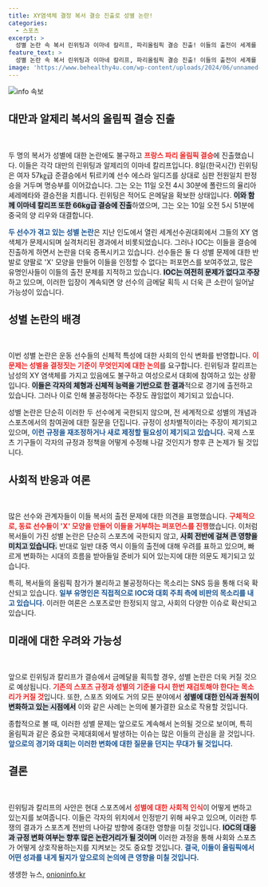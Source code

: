 ```yaml
---
title: XY염색체 결정 복서 결승 진출로 성별 논란!
categories:
  - 스포츠
excerpt: >
  성별 논란 속 복서 린위팅과 이마네 칼리프, 파리올림픽 결승 진출! 이들의 출전이 세계를 뒤흔들고 있는 가운데, 금메달 획득 시 더욱 거세질 갈등의 향방은? 클릭해서 자세히 알아보세요!
feature_text: >
  성별 논란 속 복서 린위팅과 이마네 칼리프, 파리올림픽 결승 진출! 이들의 출전이 세계를 뒤흔들고 있는 가운데, 금메달 획득 시 더욱 거세질 갈등의 향방은? 클릭해서 자세히 알아보세요!
image: 'https://www.behealthy4u.com/wp-content/uploads/2024/06/unnamed-file.png'
---
```


<p><img src="https://www.behealthy4u.com/wp-content/uploads/2024/06/unnamed-file.png" alt="info 속보" /></p>

<h2 data-ke-size="size26">대만과 알제리 복서의 올림픽 결승 진출</h2>

<p data-ke-size="size16">&nbsp;</p>

<p>두 명의 복서가 성별에 대한 논란에도 불구하고 <b><span style="color: #ee2323;">프랑스 파리 올림픽 결승</span></b>에 진출했습니다. 이들은 각각 대만의 린위팅과 알제리의 이마네 칼리프입니다. 8일(한국시간) 린위팅은 여자 57㎏급 준결승에서 튀르키예 선수 에스라 일디즈를 상대로 심판 전원일치 판정승을 거두며 명승부를 이어갔습니다. 그는 오는 11일 오전 4시 30분에 폴란드의 율리아 셰레메타와 결승전을 치릅니다. 린위팅은 적어도 은메달을 확보한 상태입니다. <b><span style="background-color: #21538527;">이와 함께 이마네 칼리프 또한 66kg급 결승에 진출</span></b>하였으며, 그는 오는 10일 오전 5시 51분에 중국의 양 리우와 대결합니다. </p>

<p><b><span style="color: #1a5490;">두 선수가 겪고 있는 성별 논란</span></b>은 지난 인도에서 열린 세계선수권대회에서 그들의 XY 염색체가 문제시되며 실격처리된 경과에서 비롯되었습니다. 그러나 IOC는 이들을 결승에 진출하게 하면서 논란을 더욱 증폭시키고 있습니다. 선수들은 둘 다 성별 문제에 대한 반발로 양팔로 'X' 모양을 만들어 이들을 인정할 수 없다는 퍼포먼스를 보여주었고, 많은 유명인사들이 이들의 출전 문제를 지적하고 있습니다. <b><span style="background-color: #21538527;">IOC는 여전히 문제가 없다고 주장</span></b>하고 있으며, 이러한 입장이 계속되면 양 선수의 금메달 획득 시 더욱 큰 소란이 일어날 가능성이 있습니다.</p>

<h2 data-ke-size="size26">성별 논란의 배경</h2>

<p data-ke-size="size16">&nbsp;</p>

<p>이번 성별 논란은 운동 선수들의 신체적 특성에 대한 사회의 인식 변화를 반영합니다. <b><span style="color: #ee2323;">이 문제는 성별을 결정짓는 기준이 무엇인지에 대한 논의</span></b>를 요구합니다. 린위팅과 칼리프는 남성의 XY 염색체를 가지고 있음에도 불구하고 여성으로서 대회에 참여하고 있는 상황입니다. <b><span style="background-color: #21538527;">이들은 각자의 체형과 신체적 능력을 기반으로 한 결과</span></b>적으로 경기에 출전하고 있습니다. 그러나 이로 인해 불공정하다는 주장도 끊임없이 제기되고 있습니다.</p>

<p>성별 논란은 단순히 이러한 두 선수에게 국한되지 않으며, 전 세계적으로 성별의 개념과 스포츠에서의 참여권에 대한 질문을 던집니다. 규정이 성차별적이라는 주장이 제기되고 있으며, <b><span style="color: #1a5490;">이런 규정을 재조정하거나 새로 제정할 필요성이 제기되고 있습니다.</span></b> 국제 스포츠 기구들이 각자의 규정과 정책을 어떻게 수정해 나갈 것인지가 향후 큰 논제가 될 것입니다.</p>

<h2 data-ke-size="size26">사회적 반응과 여론</h2>

<p data-ke-size="size16">&nbsp;</p>

<p>많은 선수와 관계자들이 이들 복서의 출전 문제에 대한 의견을 표명했습니다. <b><span style="color: #ee2323;">구체적으로, 동료 선수들이 'X' 모양을 만들어 이들을 거부하는 퍼포먼스를 진행</span></b>했습니다. 이처럼 복서들이 가진 성별 논란은 단순히 스포츠에 국한되지 않고, <b><span style="background-color: #21538527;">사회 전반에 걸쳐 큰 영향을 미치고 있습니다.</span></b> 반대로 일반 대중 역시 이들의 출전에 대해 우려를 표하고 있으며, 빠르게 변화하는 시대의 흐름을 받아들일 준비가 되어 있는지에 대한 의문도 제기되고 있습니다. </p>

<p>특히, 복서들의 올림픽 참가가 불리하고 불공정하다는 목소리는 SNS 등을 통해 더욱 확산되고 있습니다. <b><span style="color: #1a5490;">일부 유명인은 직접적으로 IOC와 대회 주최 측에 비판의 목소리를 내고 있습니다.</span></b> 이러한 여론은 스포츠로만 한정되지 않고, 사회의 다양한 이슈로 확산되고 있습니다. </p>

<h2 data-ke-size="size26">미래에 대한 우려와 가능성</h2>

<p data-ke-size="size16">&nbsp;</p>

<p>앞으로 린위팅과 칼리프가 결승에서 금메달을 획득할 경우, 성별 논란은 더욱 커질 것으로 예상됩니다. <b><span style="color: #ee2323;">기존의 스포츠 규정과 성별의 기준을 다시 한번 재검토해야 한다는 목소리가 커질 것</span></b>입니다. 또한, 스포츠 외에도 거의 모든 분야에서 <b><span style="background-color: #21538527;">성별에 대한 인식과 원칙이 변화하고 있는 시점에서</span></b> 이와 같은 사례는 논의에 불가결한 요소로 작용할 것입니다.</p>

<p>종합적으로 볼 때, 이러한 성별 문제는 앞으로도 계속해서 논의될 것으로 보이며, 특히 올림픽과 같은 중요한 국제대회에서 발생하는 이슈는 많은 이들의 관심을 끌 것입니다. <b><span style="color: #1a5490;">앞으로의 경기와 대회는 이러한 변화에 대한 질문을 던지는 무대가 될 것입니다.</span></b></p>

<h2 data-ke-size="size26">결론</h2>

<p data-ke-size="size16">&nbsp;</p>

<p>린위팅과 칼리프의 사안은 현대 스포츠에서 <b><span style="color: #ee2323;">성별에 대한 사회적 인식</span></b>이 어떻게 변하고 있는지를 보여줍니다. 이들은 각자의 위치에서 인정받기 위해 싸우고 있으며, 이러한 투쟁의 결과가 스포츠계 전반의 나아갈 방향에 중대한 영향을 미칠 것입니다. <b><span style="background-color: #21538527;">IOC의 대응과 규정 변화 여부는 향후 많은 논란거리가 될 것이며</span></b> 이러한 과정을 통해 사회와 스포츠가 어떻게 상호작용하는지를 지켜보는 것도 중요할 것입니다. <b><span style="color: #1a5490;">결국, 이들이 올림픽에서 어떤 성과를 내게 될지가 앞으로의 논의에 큰 영향을 미칠 것입니다.</span></b></p>
생생한 뉴스, <a href="https://onioninfo.kr" rel="dofollow">onioninfo.kr</a>


